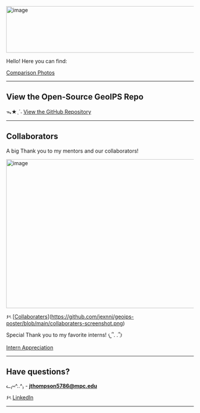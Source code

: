 <img width="4000" height="125" alt="image" src="https://github.com/user-attachments/assets/2c820332-3379-4c04-bee4-37e142e2d114" />




Hello! Here you can find:

[Comparison Photos](./photos.md)

----


## View the Open-Source GeoIPS Repo

ᯓ★ˎˊ˗ [View the GitHub Repository](https://github.com/NRLMMD-GEOIPS/geoips)


----

## Collaborators

A big Thank you to my mentors and our collaborators!  

<img width="3000" height="400" alt="image" src="https://github.com/user-attachments/assets/704a5336-da6b-4585-a353-fb3114360dc3" />

۶ৎ [[Collaboraters](collaboraters-screenshot.png)](https://github.com/jexnni/geoips-poster/blob/main/collaboraters-screenshot.png)

Special Thank you to my favorite interns! 𐔌՞. .՞𐦯

[Intern Appreciation](./intern-appreciation.md)



----


## Have questions?  

ᓚ₍⑅^..^₎ - **jthompson5786@mpc.edu**  

۶ৎ [LinkedIn](https://www.linkedin.com/in/jenniferxtt5786/)


----
